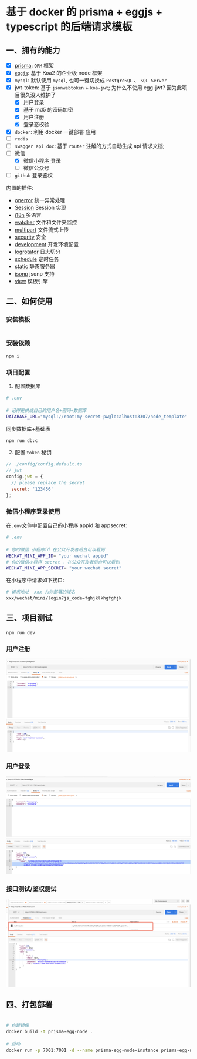 # 基于 docker 的 prisma + eggjs + typescript 的后端请求模板

## 一、拥有的能力

- [x] [prisma](https://www.prisma.io/docs/getting-started/quickstart): `ORM` 框架
- [x] [`eggjs`](https://www.eggjs.org/zh-CN/tutorials/typescript): 基于 Koa2 的企业级 node 框架
- [x] `mysql`: 默认使用 `mysql`, 也可一键切换成 `PostgreSQL` 、 `SQL Server`
- [x] jwt-token: 基于 `jsonwebtoken` + `koa-jwt`; 为什么不使用 egg-jwt? 因为此项目很久没人维护了
  - [x] 用户登录
  - [x] 基于 md5 的密码加密
  - [x] 用户注册
  - [x] 登录态校验
- [x] `docker`: 利用 docker 一键部署 应用
- [ ] `redis`
- [ ] `swagger api doc`: 基于 `router` 注解的方式自动生成 api 请求文档;
- [ ] 微信
  - [x] [微信小程序 登录](https://developers.weixin.qq.com/doc/oplatform/Third-party_Platforms/2.0/api/others/WeChat_login.html)
  - [ ] 微信公众号
- [ ] `github` 登录鉴权

内置的插件:

- [onerror](https://github.com/eggjs/egg-onerror) 统一异常处理
- [Session](https://github.com/eggjs/egg-session) Session 实现
- [i18n](https://github.com/eggjs/egg-i18n) 多语言
- [watcher](https://github.com/eggjs/egg-watcher) 文件和文件夹监控
- [multipart](https://github.com/eggjs/egg-multipart) 文件流式上传
- [security](https://github.com/eggjs/egg-security) 安全
- [development](https://github.com/eggjs/egg-development) 开发环境配置
- [logrotator](https://github.com/eggjs/egg-logrotator) 日志切分
- [schedule](https://github.com/eggjs/egg-schedule) 定时任务
- [static](https://github.com/eggjs/egg-static) 静态服务器
- [jsonp](https://github.com/eggjs/egg-jsonp) jsonp 支持
- [view](https://github.com/eggjs/egg-view) 模板引擎

## 二、如何使用

### 安装模板

```bash


```

### 安装依赖

```bash
npm i
```

### 项目配置

1. 配置数据库

```bash
# .env

# 记得更换成自己的用户名+密码+数据库
DATABASE_URL="mysql://root:my-secret-pw@localhost:3307/node_template"

```

同步数据库+基础表

```bash
npm run db:c
```

2. 配置 `token` 秘钥

```js
// ./config/config.default.ts
// jwt
config.jwt = {
  // please replace the secret
  secret: '123456'
};
```

### 微信小程序登录使用

在`.env`文件中配置自己的小程序 appid 和 appsecret:

```bash
# .env

# 你的微信 小程序id 在公众开发者后台可以看到
WECHAT_MINI_APP_ID= "your wechat appid"
# 你的微信小程序 secret ，在公众开发者后台可以看到
WECHAT_MINI_APP_SECRET= "your wechat secret"
```

在小程序中请求如下接口:

```bash
# 请求地址  xxx 为你部署的域名
xxx/wechat/mini/login?js_code=fghjklkhgfghjk

```

## 三、项目测试

```bash
npm run dev
```

### 用户注册

![](./docs//imgs/register.png)

### 用户登录

![](./docs//imgs/login.png)

### 接口测试/鉴权测试

![](./docs//imgs/test.png)

## 四、打包部署

```bash

# 构建镜像
docker build -t prisma-egg-node .

# 启动
docker run -p 7001:7001 -d --name prisma-egg-node-instance prisma-egg-node

```

